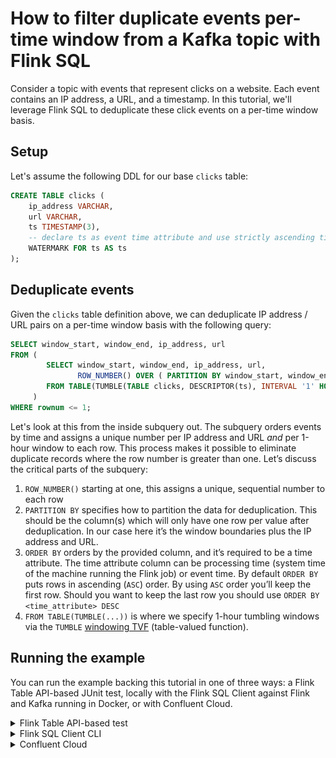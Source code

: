 <!-- title: How to filter duplicate events per-time window from a Kafka topic with Flink SQL -->
<!-- description: In this tutorial, learn how to filter duplicate events per-time window from a Kafka topic with Flink SQL, with step-by-step instructions and supporting code. -->

# How to filter duplicate events per-time window from a Kafka topic with Flink SQL

Consider a topic with events that represent clicks on a website. Each event contains an IP address, a URL, and a timestamp.
In this tutorial, we'll leverage Flink SQL to deduplicate these click events on a per-time window basis.

## Setup

Let's assume the following DDL for our base `clicks` table:

```sql
CREATE TABLE clicks (
    ip_address VARCHAR,
    url VARCHAR,
    ts TIMESTAMP(3),
    -- declare ts as event time attribute and use strictly ascending timestamp watermark strategy
    WATERMARK FOR ts AS ts
);
```

## Deduplicate events

Given the `clicks` table definition above, we can deduplicate IP address / URL pairs on a per-time window basis with the following query:

```sql
SELECT window_start, window_end, ip_address, url
FROM (
        SELECT window_start, window_end, ip_address, url,
               ROW_NUMBER() OVER ( PARTITION BY window_start, window_end, ip_address, url ORDER BY ts ) AS rownum
        FROM TABLE(TUMBLE(TABLE clicks, DESCRIPTOR(ts), INTERVAL '1' HOUR))
     )
WHERE rownum <= 1;
```

Let's look at this from the inside subquery out. The subquery orders events by time and assigns a unique number per IP address and URL *and* per 1-hour window to each row. This process makes it possible to eliminate duplicate records where the row number is greater than one. Let’s discuss the critical parts of the subquery:

1. `ROW_NUMBER()` starting at one, this assigns a unique, sequential number to each row
2. `PARTITION BY` specifies how to partition the data for deduplication. This should be the column(s) which will only have one row per value after deduplication. In our case here it’s the window boundaries plus the IP address and URL.
3. `ORDER BY` orders by the provided column, and it’s required to be a time attribute. The time attribute column can be processing time (system time of the machine running the Flink job) or event time. By default `ORDER BY` puts rows in ascending (`ASC`) order. By using `ASC` order you’ll keep the first row. Should you want to keep the last row you should use `ORDER BY <time_attribute> DESC`
4. `FROM TABLE(TUMBLE(...))` is where we specify 1-hour tumbling windows via the `TUMBLE` [windowing TVF](https://docs.confluent.io/cloud/current/flink/reference/queries/window-tvf.html) (table-valued function). 


## Running the example

You can run the example backing this tutorial in one of three ways: a Flink Table API-based JUnit test, locally with the Flink SQL Client 
against Flink and Kafka running in Docker, or with Confluent Cloud.

<details>
  <summary>Flink Table API-based test</summary>

  ### Prerequisites

  * Java 11, e.g., follow the OpenJDK installation instructions [here](https://openjdk.org/install/) if you don't have Java. 
  * Docker running via [Docker Desktop](https://docs.docker.com/desktop/) or [Docker Engine](https://docs.docker.com/engine/install/)

  ### Run the test

  Clone the `confluentinc/tutorials` GitHub repository (if you haven't already) and navigate to the `tutorials` directory:

  ```shell
  git clone git@github.com:confluentinc/tutorials.git
  cd tutorials
  ```

  Run the following command to execute [FlinkSqlFindingDistinctTest#testFindDistinct](https://github.com/confluentinc/tutorials/blob/master/deduplication/flinksql/src/test/java/io/confluent/developer/FlinkSqlFindingDistinctTest.java):

  ```plaintext
  ./gradlew clean :deduplication-windowed:flinksql:test
  ```

  The test starts Kafka and Schema Registry with [Testcontainers](https://testcontainers.com/), runs the Flink SQL commands
  above against a local Flink `StreamExecutionEnvironment`, and ensures that the deduplicated results are what we expect.
</details>

<details>
  <summary>Flink SQL Client CLI</summary>

  ### Prerequisites

  * Docker running via [Docker Desktop](https://docs.docker.com/desktop/) or [Docker Engine](https://docs.docker.com/engine/install/)
  * [Docker Compose](https://docs.docker.com/compose/install/). Ensure that the command `docker compose version` succeeds.

  ### Run the commands

  Clone the `confluentinc/tutorials` GitHub repository (if you haven't already) and navigate to the `tutorials` directory:

  ```shell
  git clone git@github.com:confluentinc/tutorials.git
  cd tutorials
  ```

  Start Flink and Kafka:

  ```shell
  docker compose -f ./docker/docker-compose-flinksql.yml up -d
  ```

  Next, open the Flink SQL Client CLI:

  ```shell
  docker exec -it flink-sql-client sql-client.sh
  ```

  Finally, run following SQL statements to create the `clicks` table backed by Kafka running in Docker, populate it with
  test data, and run the deduplication query.

  ```sql
  CREATE TABLE clicks (
      ip_address VARCHAR, 
      url VARCHAR,
      ts TIMESTAMP(3),
      -- declare ts as event time attribute and use strictly ascending timestamp watermark strategy
      WATERMARK FOR ts AS ts
  ) WITH (
      'connector' = 'kafka',
      'topic' = 'clicks',
      'properties.bootstrap.servers' = 'broker:9092',
      'scan.startup.mode' = 'earliest-offset',
      'key.format' = 'raw',
      'key.fields' = 'ip_address',
      'value.format' = 'avro-confluent',
      'value.avro-confluent.url' = 'http://schema-registry:8081',
      'value.fields-include' = 'EXCEPT_KEY'
  );
  ```

  ```sql
  INSERT INTO clicks
  VALUES ('10.0.0.1',  'https://acme.com/index.html',    TO_TIMESTAMP('2023-07-09 01:00:00')),
         ('10.0.0.12', 'https://amazon.com/index.html',  TO_TIMESTAMP('2023-07-09 01:10:00')),
         ('10.0.0.13', 'https://confluent/index.html',   TO_TIMESTAMP('2023-07-09 01:20:00')),
         ('10.0.0.1',  'https://acme.com/index.html',    TO_TIMESTAMP('2023-07-09 01:30:00')),
         ('10.0.0.12', 'https://amazon.com/index.html',  TO_TIMESTAMP('2023-07-09 01:40:00')),
         ('10.0.0.1',  'https://acme.com/index.html',    TO_TIMESTAMP('2023-07-09 02:10:00')),
         ('10.0.0.1',  'https://acme.com/index.html',    TO_TIMESTAMP('2023-07-09 03:10:00'));
  ```

  ```sql
  SELECT window_start, window_end, ip_address, url
  FROM (
         SELECT window_start, window_end, ip_address, url,
           ROW_NUMBER() OVER ( PARTITION BY window_start, window_end, ip_address, url ORDER BY ts ) AS rownum
         FROM TABLE(TUMBLE(TABLE clicks, DESCRIPTOR(ts), INTERVAL '1' HOUR))
        )
  WHERE rownum <= 1;
  ```

  The query output should look like this. Note that there is no row for the event that occurred at time `03:10:00` because the `03:00:00 - 04:00:00` window is still open.

  ```plaintext
             window_start              window_end                     ip_address                            url
  2023-07-09 01:00:00.000 2023-07-09 02:00:00.000                       10.0.0.1    https://acme.com/index.html
  2023-07-09 01:00:00.000 2023-07-09 02:00:00.000                      10.0.0.12  https://amazon.com/index.html
  2023-07-09 01:00:00.000 2023-07-09 02:00:00.000                      10.0.0.13   https://confluent/index.html
  2023-07-09 02:00:00.000 2023-07-09 03:00:00.000                       10.0.0.1    https://acme.com/index.html
  ```

  When you are finished, clean up the containers used for this tutorial by running:

  ```shell
  docker compose -f ./docker/docker-compose-flinksql.yml down
  ```

</details>

<details>
  <summary>Confluent Cloud</summary>

  ### Prerequisites

  * A [Confluent Cloud](https://confluent.cloud/signup) account
  * A Flink compute pool created in Confluent Cloud. Follow [this](https://docs.confluent.io/cloud/current/flink/get-started/quick-start-cloud-console.html) quick start to create one.

  ### Run the commands

  In the Confluent Cloud Console, navigate to your environment and then click the `Open SQL Workspace` button for the compute
  pool that you have created.

  Select the default catalog (Confluent Cloud environment) and database (Kafka cluster) to use with the dropdowns at the top right.

  Finally, run following SQL statements to create the `clicks` table, populate it with test data, and run the deduplication query.

  ```sql
  CREATE TABLE clicks (
      ip_address VARCHAR, 
      url VARCHAR,
      ts TIMESTAMP(3),
      -- declare ts as event time attribute and use strictly ascending timestamp watermark strategy
      WATERMARK FOR ts AS ts
  )
  DISTRIBUTED BY (ip_address) INTO 1 BUCKETS;
  ```

  ```sql
  INSERT INTO clicks
  VALUES ('10.0.0.1',  'https://acme.com/index.html',    TO_TIMESTAMP('2023-07-09 01:00:00')),
         ('10.0.0.12', 'https://amazon.com/index.html',  TO_TIMESTAMP('2023-07-09 01:10:00')),
         ('10.0.0.13', 'https://confluent/index.html',   TO_TIMESTAMP('2023-07-09 01:20:00')),
         ('10.0.0.1',  'https://acme.com/index.html',    TO_TIMESTAMP('2023-07-09 01:30:00')),
         ('10.0.0.12', 'https://amazon.com/index.html',  TO_TIMESTAMP('2023-07-09 01:40:00')),
         ('10.0.0.1',  'https://acme.com/index.html',    TO_TIMESTAMP('2023-07-09 02:10:00')),
         ('10.0.0.1',  'https://acme.com/index.html',    TO_TIMESTAMP('2023-07-09 03:10:00'));
  ```

  ```sql
  SELECT window_start, window_end, ip_address, url
  FROM (
         SELECT window_start, window_end, ip_address, url,
           ROW_NUMBER() OVER ( PARTITION BY window_start, window_end, ip_address, url ORDER BY ts ) AS rownum
         FROM TABLE(TUMBLE(TABLE clicks, DESCRIPTOR(ts), INTERVAL '1' HOUR))
        )
  WHERE rownum <= 1;
  ```

  The query output should look like this. Note that there is no row for the event that occurred at time `03:10:00` because the `03:00:00 - 04:00:00` window is still open.

  ![Query output](https://raw.githubusercontent.com/confluentinc/tutorials/master/deduplication-windowed/flinksql/img/query-output.png)

</details>
